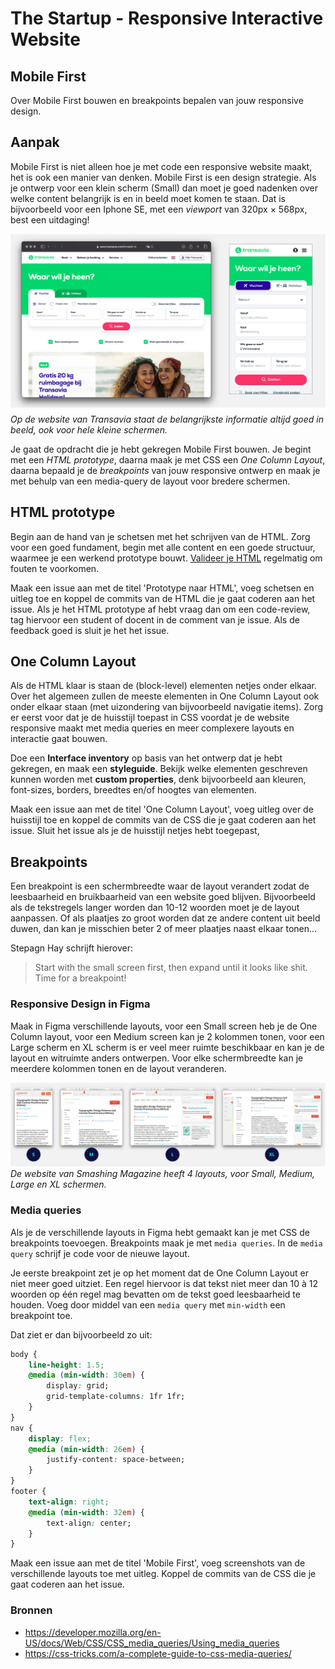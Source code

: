 # The Startup - Responsive Interactive Website

## Mobile First

Over Mobile First bouwen en breakpoints bepalen van jouw responsive design.

<!--
OUTLINE 

- Mobile First als design strategie
    Wat is Mobile first?
- One Column layout
    Begin met de One column layout (en de huisstijl)
- Breakpoints bepalen
- Media query toepassen met min-width
    (welke features heb je allemaal in een media query heb je allemaal? Vandaag met '`width')
    (Media queries nesten, zoals code conventions)

*Code/Design review - Mobile First*
Vrijdag de toegepaste huisstijl testen in de one-column layout. 
En de min-width in de media-query voor de layout

-->


## Aanpak

Mobile First is niet alleen hoe je met code een responsive website maakt, het is ook een manier van denken. Mobile First is een design strategie. Als je ontwerp voor een klein scherm (Small) dan moet je goed nadenken over welke content belangrijk is en in beeld moet komen te staan. 
Dat is bijvoorbeeld voor een Iphone SE, met een _viewport_ van 320px × 568px, best een uitdaging!

![](mobile-first-design-stategie.png)
*Op de website van Transavia staat de belangrijkste informatie altijd goed in beeld, ook voor hele kleine schermen.*

Je gaat de opdracht die je hebt gekregen Mobile First bouwen. Je begint met een _HTML prototype_, daarna maak je met CSS een _One Column Layout_, daarna bepaald je de _breakpoints_ van jouw responsive ontwerp en maak je met behulp van een media-query de layout voor bredere schermen.

## HTML prototype

Begin aan de hand van je schetsen met het schrijven van de HTML. Zorg voor een goed fundament, begin met alle content en een goede structuur, waarmee je een werkend prototype bouwt. [Valideer je HTML](https://validator.w3.org/) regelmatig om fouten te voorkomen.

Maak een issue aan met de titel 'Prototype naar HTML', voeg schetsen en uitleg toe en koppel de commits van de HTML die je gaat coderen aan het issue.
Als je het HTML prototype af hebt vraag dan om een code-review, tag hiervoor een student of docent in de comment van je issue. Als de feedback goed is sluit je het het issue. 

## One Column Layout

Als de HTML klaar is staan de (block-level) elementen netjes onder elkaar. Over het algemeen zullen de meeste elementen in One Column Layout ook onder elkaar staan (met uizondering van bijvoorbeeld navigatie items). 
Zorg er eerst voor dat je de huisstijl toepast in CSS voordat je de website responsive maakt met media queries en meer complexere layouts en interactie gaat bouwen. 

Doe een **Interface inventory** op basis van het ontwerp dat je hebt gekregen, en maak een **styleguide**. 
Bekijk welke elementen geschreven kunnen worden met **custom properties**, denk bijvoorbeeld aan kleuren, font-sizes, borders, breedtes en/of hoogtes van elementen. 

Maak een issue aan met de titel 'One Column Layout', voeg uitleg over de huisstijl toe en koppel de commits van de CSS die je gaat coderen aan het issue. Sluit het issue als je de huisstijl netjes hebt toegepast,


## Breakpoints

Een breakpoint is een schermbreedte waar de layout verandert zodat de leesbaarheid en bruikbaarheid van een website goed blijven. 
Bijvoorbeeld als de tekstregels langer worden dan 10-12 woorden moet je de layout aanpassen. Of als plaatjes zo groot worden dat ze andere content uit beeld duwen, dan kan je misschien beter 2 of meer plaatjes naast elkaar tonen...

Stepagn Hay schrijft hierover: 

> Start with the small screen first, then expand until it looks like shit. Time for a breakpoint!

### Responsive Design in Figma

Maak in Figma verschillende layouts, voor een Small screen heb je de One Column layout, voor een Medium screen kan je 2 kolommen tonen, voor een Large scherm en XL scherm is er veel meer ruimte beschikbaar en kan je de layout en witruimte anders ontwerpen. Voor elke schermbreedte kan je meerdere kolommen tonen en de layout veranderen. 

![](responsive-design-layouts.png)
*De website van Smashing Magazine heeft 4 layouts, voor Small, Medium, Large en XL schermen.*

### Media queries

Als je de verschillende layouts in Figma hebt gemaakt kan je met CSS de breakpoints toevoegen. 
Breakpoints maak je met `media queries`. In de `media query` schrijf je code voor de nieuwe layout.

Je eerste breakpoint zet je op het moment dat de One Column Layout er niet meer goed uitziet. Een regel hiervoor is dat tekst niet meer dan 10 à 12 woorden op één regel mag bevatten om de tekst goed leesbaarheid te houden. Voeg door middel van een `media query` met `min-width` een breakpoint toe. 

Dat ziet er dan bijvoorbeeld zo uit: 

```css
body {
    line-height: 1.5;
    @media (min-width: 30em) {
        display: grid;
        grid-template-columns: 1fr 1fr;
    }
}
nav {
    display: flex;
    @media (min-width: 26em) {
        justify-content: space-between;
    }
}
footer {
    text-align: right;
    @media (min-width: 32em) {
        text-align: center;
    }
}
```

Maak een issue aan met de titel 'Mobile First', voeg screenshots van de verschillende layouts toe met uitleg. Koppel de commits van de CSS die je gaat coderen aan het issue.


### Bronnen
* https://developer.mozilla.org/en-US/docs/Web/CSS/CSS_media_queries/Using_media_queries
* https://css-tricks.com/a-complete-guide-to-css-media-queries/
